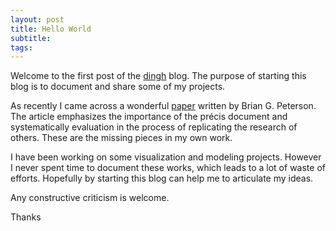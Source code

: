 ```yaml
---
layout: post
title: Hello World
subtitle:
tags:
---
```


Welcome to the first post of the [dingh](dingh.github.io) blog. The purpose of starting this blog is to document and share some of my projects.

As recently I came across a wonderful [paper](https://r-forge.r-project.org/scm/viewvc.php/*checkout*/pkg/quantstrat/sandbox/backtest_musings/research_replication.pdf?root=blotter) written by Brian G. Peterson. The article emphasizes the importance of the précis document and systematically evaluation in the process of replicating the research of others. These are the missing pieces in my own work.

I have been working on some visualization and modeling projects. However I never spent time to document these works, which leads to a lot of waste of efforts.
Hopefully by starting this blog can help me to articulate my ideas.

Any constructive criticism is welcome.

Thanks
